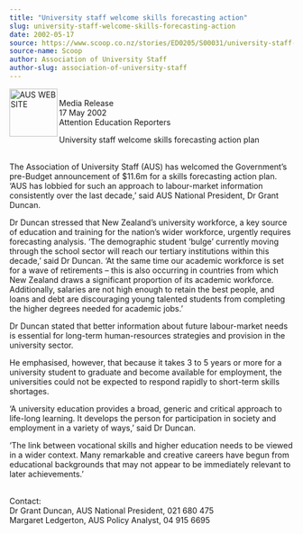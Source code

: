 ```yaml
---
title: "University staff welcome skills forecasting action"
slug: university-staff-welcome-skills-forecasting-action
date: 2002-05-17
source: https://www.scoop.co.nz/stories/ED0205/S00031/university-staff-welcome-skills-forecasting-action.htm
source-name: Scoop
author: Association of University Staff
author-slug: association-of-university-staff
---
```


<p><img align="left" width="85" height="85" src="http://www.aus.ac.nz/pictures/logo.gif" alt="AUS WEB SITE" border="0"><br>Media Release<br>17 May
2002 <br>Attention Education Reporters</p>

<p>University staff
welcome skills forecasting action plan</p>

<p><br>The Association
of University Staff (AUS) has welcomed the Government’s
pre-Budget announcement of $11.6m for a skills forecasting
action plan. ‘AUS has lobbied for such an approach to
labour-market information consistently over the last
decade,’ said AUS National President, Dr Grant Duncan.</p>

<p>Dr
Duncan stressed that New Zealand’s university workforce, a
key source of education and training for the nation’s wider
workforce, urgently requires forecasting analysis. ‘The
demographic student ‘bulge’ currently moving through the
school sector will reach our tertiary institutions within
this decade,’ said Dr Duncan. ‘At the same time our academic
workforce is set for a wave of retirements – this is also
occurring in countries from which New Zealand draws a
significant proportion of its academic workforce.
Additionally, salaries are not high enough to retain the
best people, and loans and debt are discouraging young
talented students from completing the higher degrees needed
for academic jobs.’</p>

<p>Dr Duncan stated that better
information about future labour-market needs is essential
for long-term human-resources strategies and provision in
the university sector.</p>

<p>He emphasised, however, that
because it takes 3 to 5 years or more for a university
student to graduate and become available for employment, the
universities could not be expected to respond rapidly to
short-term skills shortages.<p>
<p>‘A university education
provides a broad, generic and critical approach to life-long
learning. It develops the person for participation in
society and employment in a variety of ways,’ said Dr
Duncan.</p>

<p>‘The link between vocational skills and higher
education needs to be viewed in a wider context. Many
remarkable and creative careers have begun from educational
backgrounds that may not appear to be immediately relevant
to later achievements.’</p>

<p><br>Contact:<br>Dr Grant Duncan,
AUS National President,  021 680 475<br>Margaret Ledgerton,
AUS Policy Analyst, 04 915
6695</p>






<!--


